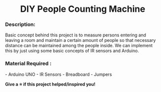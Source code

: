 <h1 align='center'>DIY People Counting Machine</h1>

<h3>Description:</h3>
Basic concept behind this project is to measure persons entering and leaving a room and maintain a certain amount of people so that necessary distance can be maintained among the people inside. We can implement this by just using some basic concepts of IR sensors and Arduino.


<h3>Material Required :</h3>
- Arduino UNO
- IR Sensors
- Breadboard
- Jumpers


__Give a ⭐️ if this project helped/inspired you!__
